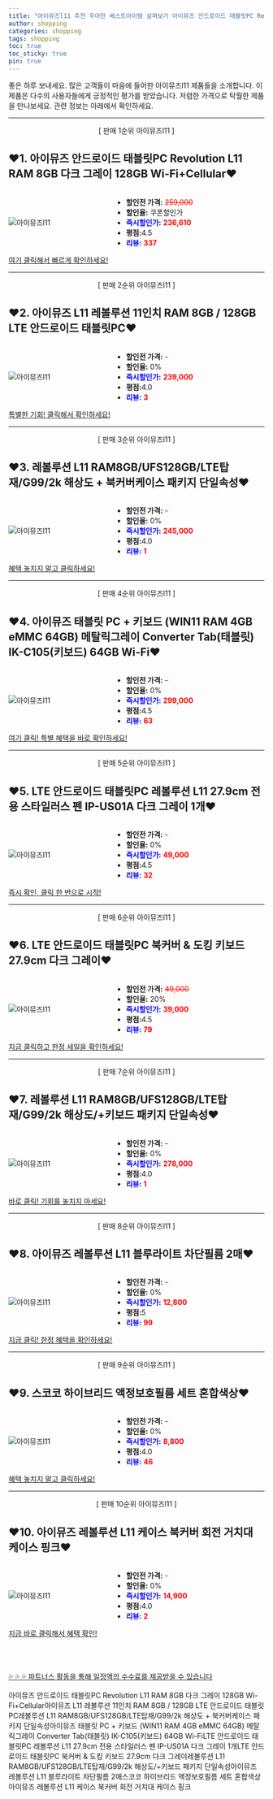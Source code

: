 ```yaml
---
title: "아이뮤즈l11 추천 우아한 베스트아이템 살펴보기 아이뮤즈 안드로이드 태블릿PC Revolution L11"
author: shopping
categories: shopping
tags: shopping
toc: true
toc_sticky: true
pin: true
---
```

좋은 하루 보내세요. 많은 고객들이 마음에 들어한 아이뮤즈l11 제품들을 소개합니다. 이 제품은 다수의 사용자들에게 긍정적인 평가를 받았습니다. 저렴한 가격으로 탁월한 제품을 만나보세요. 관련 정보는 아래에서 확인하세요.

---
<p class="toplist" style="margin: 0 auto; display: block; width: fit-content;">[ 판매 1순위 아이뮤즈l11 ]</p>

<h2><strong>❤️1. 아이뮤즈 안드로이드 태블릿PC Revolution L11 RAM 8GB 다크 그레이 128GB Wi-Fi+Cellular❤️</strong></h2>

<div style="display: flex; align-items: center;">
    <div style="flex: 0.4;">
        <img src="https://thumbnail7.coupangcdn.com/thumbnails/remote/230x230ex/image/retail/images/2023/12/08/11/7/a0a214d1-eef0-43bf-87f0-6fc0c00be893.jpg" alt="아이뮤즈l11" style="max-width: 100%;">
    </div>
    <div style="flex: 0.6; margin-left: 10px;">
        <ul>
            <li><strong>할인전 가격:</strong> <del style="color: red;">259,000</del></li>
            <li><strong>할인율:</strong> 쿠폰할인가</li>
            <li><span style='color:blue'><strong>즉시할인가:</strong></span> <span style='color:red'><strong>236,610</strong></span></li>
            <li><strong>평점:</strong>4.5</li>
            <li><span style='color:blue'><strong>리뷰:</strong></span> <span style='color:red'><strong>337</strong></span></li>
        </ul>
    </div>
</div>
<div class="center">
    <a href="https://William4Davisa.github.io?lptag=AF9450613&subid=githubio&pageKey=7764161436&traceid=V0-153&itemId=20944201283&vendorItemId=88010482381" class="myButton">
        여기 클릭해서 빠르게 확인하세요!
    </a>
</div>


---
<p class="toplist" style="margin: 0 auto; display: block; width: fit-content;">[ 판매 2순위 아이뮤즈l11 ]</p>

<h2><strong>❤️2. 아이뮤즈 L11 레볼루션 11인치 RAM 8GB / 128GB LTE 안드로이드 태블릿PC❤️</strong></h2>

<div style="display: flex; align-items: center;">
    <div style="flex: 0.4;">
        <img src="https://thumbnail10.coupangcdn.com/thumbnails/remote/230x230ex/image/vendor_inventory/ea0b/b597ba474b67259eea666f5ff0f565380f9249ec8c7cc86c0548c5366da8.jpg" alt="아이뮤즈l11" style="max-width: 100%;">
    </div>
    <div style="flex: 0.6; margin-left: 10px;">
        <ul>
            <li><strong>할인전 가격:</strong> <del style="color: red;">-</del></li>
            <li><strong>할인율:</strong> 0%</li>
            <li><span style='color:blue'><strong>즉시할인가:</strong></span> <span style='color:red'><strong>239,000</strong></span></li>
            <li><strong>평점:</strong>4.0</li>
            <li><span style='color:blue'><strong>리뷰:</strong></span> <span style='color:red'><strong>3</strong></span></li>
        </ul>
    </div>
</div>
<div class="center">
    <a href="https://William4Davisa.github.io?lptag=AF9450613&subid=githubio&pageKey=7910365131&traceid=V0-153&itemId=21703280219&vendorItemId=88752798950" class="myButton">
        특별한 기회! 클릭해서 확인하세요!
    </a>
</div>


---
<p class="toplist" style="margin: 0 auto; display: block; width: fit-content;">[ 판매 3순위 아이뮤즈l11 ]</p>

<h2><strong>❤️3. 레볼루션 L11 RAM8GB/UFS128GB/LTE탑재/G99/2k 해상도 + 북커버케이스 패키지 단일속성❤️</strong></h2>

<div style="display: flex; align-items: center;">
    <div style="flex: 0.4;">
        <img src="https://thumbnail9.coupangcdn.com/thumbnails/remote/230x230ex/image/vendor_inventory/106d/37669d754774d6a24d629de154e47257b89e54c6dd35f07a5231b29bfbf3.jpg" alt="아이뮤즈l11" style="max-width: 100%;">
    </div>
    <div style="flex: 0.6; margin-left: 10px;">
        <ul>
            <li><strong>할인전 가격:</strong> <del style="color: red;">-</del></li>
            <li><strong>할인율:</strong> 0%</li>
            <li><span style='color:blue'><strong>즉시할인가:</strong></span> <span style='color:red'><strong>245,000</strong></span></li>
            <li><strong>평점:</strong>4.0</li>
            <li><span style='color:blue'><strong>리뷰:</strong></span> <span style='color:red'><strong>1</strong></span></li>
        </ul>
    </div>
</div>
<div class="center">
    <a href="https://William4Davisa.github.io?lptag=AF9450613&subid=githubio&pageKey=7912186413&traceid=V0-153&itemId=21713966194&vendorItemId=88763328212" class="myButton">
        혜택 놓치지 말고 클릭하세요!
    </a>
</div>


---
<p class="toplist" style="margin: 0 auto; display: block; width: fit-content;">[ 판매 4순위 아이뮤즈l11 ]</p>

<h2><strong>❤️4. 아이뮤즈 태블릿 PC + 키보드 (WIN11 RAM 4GB eMMC 64GB) 메탈릭그레이 Converter Tab(태블릿) IK-C105(키보드) 64GB Wi-Fi❤️</strong></h2>

<div style="display: flex; align-items: center;">
    <div style="flex: 0.4;">
        <img src="https://thumbnail10.coupangcdn.com/thumbnails/remote/230x230ex/image/retail/images/2022/02/07/15/1/c8bb46d7-0f99-4eb4-843a-3e18202cc4c4.jpg" alt="아이뮤즈l11" style="max-width: 100%;">
    </div>
    <div style="flex: 0.6; margin-left: 10px;">
        <ul>
            <li><strong>할인전 가격:</strong> <del style="color: red;">-</del></li>
            <li><strong>할인율:</strong> 0%</li>
            <li><span style='color:blue'><strong>즉시할인가:</strong></span> <span style='color:red'><strong>299,000</strong></span></li>
            <li><strong>평점:</strong>4.5</li>
            <li><span style='color:blue'><strong>리뷰:</strong></span> <span style='color:red'><strong>63</strong></span></li>
        </ul>
    </div>
</div>
<div class="center">
    <a href="https://William4Davisa.github.io?lptag=AF9450613&subid=githubio&pageKey=6326754949&traceid=V0-153&itemId=13212880920&vendorItemId=80471298270" class="myButton">
        여기 클릭! 특별 혜택을 바로 확인하세요!
    </a>
</div>


---
<p class="toplist" style="margin: 0 auto; display: block; width: fit-content;">[ 판매 5순위 아이뮤즈l11 ]</p>

<h2><strong>❤️5. LTE 안드로이드 태블릿PC 레볼루션 L11 27.9cm 전용 스타일러스 펜 IP-US01A 다크 그레이 1개❤️</strong></h2>

<div style="display: flex; align-items: center;">
    <div style="flex: 0.4;">
        <img src="https://thumbnail9.coupangcdn.com/thumbnails/remote/230x230ex/image/retail/images/2023/12/14/15/3/86383a8c-c747-48ae-84c5-0ceffb975516.jpg" alt="아이뮤즈l11" style="max-width: 100%;">
    </div>
    <div style="flex: 0.6; margin-left: 10px;">
        <ul>
            <li><strong>할인전 가격:</strong> <del style="color: red;">-</del></li>
            <li><strong>할인율:</strong> 0%</li>
            <li><span style='color:blue'><strong>즉시할인가:</strong></span> <span style='color:red'><strong>49,000</strong></span></li>
            <li><strong>평점:</strong>4.5</li>
            <li><span style='color:blue'><strong>리뷰:</strong></span> <span style='color:red'><strong>32</strong></span></li>
        </ul>
    </div>
</div>
<div class="center">
    <a href="https://William4Davisa.github.io?lptag=AF9450613&subid=githubio&pageKey=7776669099&traceid=V0-153&itemId=21008544027&vendorItemId=88072288515" class="myButton">
        즉시 확인, 클릭 한 번으로 시작!
    </a>
</div>


---
<p class="toplist" style="margin: 0 auto; display: block; width: fit-content;">[ 판매 6순위 아이뮤즈l11 ]</p>

<h2><strong>❤️6. LTE 안드로이드 태블릿PC 북커버 & 도킹 키보드 27.9cm 다크 그레이❤️</strong></h2>

<div style="display: flex; align-items: center;">
    <div style="flex: 0.4;">
        <img src="https://thumbnail6.coupangcdn.com/thumbnails/remote/230x230ex/image/retail/images/2023/12/14/15/2/23130eb4-f770-4689-bd1f-0d39214e4c5a.jpg" alt="아이뮤즈l11" style="max-width: 100%;">
    </div>
    <div style="flex: 0.6; margin-left: 10px;">
        <ul>
            <li><strong>할인전 가격:</strong> <del style="color: red;">49,000</del></li>
            <li><strong>할인율:</strong> 20%</li>
            <li><span style='color:blue'><strong>즉시할인가:</strong></span> <span style='color:red'><strong>39,000</strong></span></li>
            <li><strong>평점:</strong>4.5</li>
            <li><span style='color:blue'><strong>리뷰:</strong></span> <span style='color:red'><strong>79</strong></span></li>
        </ul>
    </div>
</div>
<div class="center">
    <a href="https://William4Davisa.github.io?lptag=AF9450613&subid=githubio&pageKey=7776669048&traceid=V0-153&itemId=21008543714&vendorItemId=88072288041" class="myButton">
        지금 클릭하고 한정 세일을 확인하세요!
    </a>
</div>


---
<p class="toplist" style="margin: 0 auto; display: block; width: fit-content;">[ 판매 7순위 아이뮤즈l11 ]</p>

<h2><strong>❤️7. 레볼루션 L11 RAM8GB/UFS128GB/LTE탑재/G99/2k 해상도/+키보드 패키지 단일속성❤️</strong></h2>

<div style="display: flex; align-items: center;">
    <div style="flex: 0.4;">
        <img src="https://thumbnail8.coupangcdn.com/thumbnails/remote/230x230ex/image/vendor_inventory/873e/bf390e80da6da325b661d9f89ccb422117aba6869d8a6bd23844659c1638.jpg" alt="아이뮤즈l11" style="max-width: 100%;">
    </div>
    <div style="flex: 0.6; margin-left: 10px;">
        <ul>
            <li><strong>할인전 가격:</strong> <del style="color: red;">-</del></li>
            <li><strong>할인율:</strong> 0%</li>
            <li><span style='color:blue'><strong>즉시할인가:</strong></span> <span style='color:red'><strong>278,000</strong></span></li>
            <li><strong>평점:</strong>4.0</li>
            <li><span style='color:blue'><strong>리뷰:</strong></span> <span style='color:red'><strong>1</strong></span></li>
        </ul>
    </div>
</div>
<div class="center">
    <a href="https://William4Davisa.github.io?lptag=AF9450613&subid=githubio&pageKey=7912184849&traceid=V0-153&itemId=21713956746&vendorItemId=88763327535" class="myButton">
        바로 클릭! 기회를 놓치지 마세요!
    </a>
</div>


---
<p class="toplist" style="margin: 0 auto; display: block; width: fit-content;">[ 판매 8순위 아이뮤즈l11 ]</p>

<h2><strong>❤️8. 아이뮤즈 레볼루션 L11 블루라이트 차단필름 2매❤️</strong></h2>

<div style="display: flex; align-items: center;">
    <div style="flex: 0.4;">
        <img src="https://thumbnail7.coupangcdn.com/thumbnails/remote/230x230ex/image/vendor_inventory/8e4b/fdbff84d656a03d92637c010b59956ae1dda31c95d4af9d1ba9b281f79f2.jpg" alt="아이뮤즈l11" style="max-width: 100%;">
    </div>
    <div style="flex: 0.6; margin-left: 10px;">
        <ul>
            <li><strong>할인전 가격:</strong> <del style="color: red;">-</del></li>
            <li><strong>할인율:</strong> 0%</li>
            <li><span style='color:blue'><strong>즉시할인가:</strong></span> <span style='color:red'><strong>12,800</strong></span></li>
            <li><strong>평점:</strong>5</li>
            <li><span style='color:blue'><strong>리뷰:</strong></span> <span style='color:red'><strong>99</strong></span></li>
        </ul>
    </div>
</div>
<div class="center">
    <a href="https://William4Davisa.github.io?lptag=AF9450613&subid=githubio&pageKey=7945112519&traceid=V0-153&itemId=21902080448&vendorItemId=88950099444" class="myButton">
        지금 클릭! 한정 혜택을 확인하세요!
    </a>
</div>


---
<p class="toplist" style="margin: 0 auto; display: block; width: fit-content;">[ 판매 9순위 아이뮤즈l11 ]</p>

<h2><strong>❤️9. 스코코 하이브리드 액정보호필름 세트 혼합색상❤️</strong></h2>

<div style="display: flex; align-items: center;">
    <div style="flex: 0.4;">
        <img src="https://thumbnail8.coupangcdn.com/thumbnails/remote/230x230ex/image/retail/images/2024/04/29/14/8/5d14c970-c3b7-4a98-945e-22d5bef8fab2.jpg" alt="아이뮤즈l11" style="max-width: 100%;">
    </div>
    <div style="flex: 0.6; margin-left: 10px;">
        <ul>
            <li><strong>할인전 가격:</strong> <del style="color: red;">-</del></li>
            <li><strong>할인율:</strong> 0%</li>
            <li><span style='color:blue'><strong>즉시할인가:</strong></span> <span style='color:red'><strong>8,800</strong></span></li>
            <li><strong>평점:</strong>4.0</li>
            <li><span style='color:blue'><strong>리뷰:</strong></span> <span style='color:red'><strong>46</strong></span></li>
        </ul>
    </div>
</div>
<div class="center">
    <a href="https://William4Davisa.github.io?lptag=AF9450613&subid=githubio&pageKey=7080229736&traceid=V0-153&itemId=22682505532&vendorItemId=89718481423" class="myButton">
        혜택 놓치지 말고 클릭하세요!
    </a>
</div>


---
<p class="toplist" style="margin: 0 auto; display: block; width: fit-content;">[ 판매 10순위 아이뮤즈l11 ]</p>

<h2><strong>❤️10. 아이뮤즈 레볼루션 L11 케이스 북커버 회전 거치대 케이스 핑크❤️</strong></h2>

<div style="display: flex; align-items: center;">
    <div style="flex: 0.4;">
        <img src="https://thumbnail6.coupangcdn.com/thumbnails/remote/230x230ex/image/vendor_inventory/5cd4/0ca5adcef020caa0d64cb402fe06feef1587a39d7c23db366e5a52552ba7.jpg" alt="아이뮤즈l11" style="max-width: 100%;">
    </div>
    <div style="flex: 0.6; margin-left: 10px;">
        <ul>
            <li><strong>할인전 가격:</strong> <del style="color: red;">-</del></li>
            <li><strong>할인율:</strong> 0%</li>
            <li><span style='color:blue'><strong>즉시할인가:</strong></span> <span style='color:red'><strong>14,900</strong></span></li>
            <li><strong>평점:</strong>4.0</li>
            <li><span style='color:blue'><strong>리뷰:</strong></span> <span style='color:red'><strong>2</strong></span></li>
        </ul>
    </div>
</div>
<div class="center">
    <a href="https://William4Davisa.github.io?lptag=AF9450613&subid=githubio&pageKey=7975204271&traceid=V0-153&itemId=22105649154&vendorItemId=89152596205" class="myButton">
        지금 바로 클릭해서 혜택 확인!
    </a>
</div>

<br><br><br>[💦 💦 💦 파트너스 활동을 통해 일정액의 수수료를 제공받을 수 있습니다](https://link.coupang.com/a/bcpT2c)<br><br>아이뮤즈 안드로이드 태블릿PC Revolution L11 RAM 8GB 다크 그레이 128GB Wi-Fi+Cellular아이뮤즈 L11 레볼루션 11인치 RAM 8GB / 128GB LTE 안드로이드 태블릿PC레볼루션 L11 RAM8GB/UFS128GB/LTE탑재/G99/2k 해상도 + 북커버케이스 패키지 단일속성아이뮤즈 태블릿 PC + 키보드 (WIN11 RAM 4GB eMMC 64GB) 메탈릭그레이 Converter Tab(태블릿) IK-C105(키보드) 64GB Wi-FiLTE 안드로이드 태블릿PC 레볼루션 L11 27.9cm 전용 스타일러스 펜 IP-US01A 다크 그레이 1개LTE 안드로이드 태블릿PC 북커버 & 도킹 키보드 27.9cm 다크 그레이레볼루션 L11 RAM8GB/UFS128GB/LTE탑재/G99/2k 해상도/+키보드 패키지 단일속성아이뮤즈 레볼루션 L11 블루라이트 차단필름 2매스코코 하이브리드 액정보호필름 세트 혼합색상아이뮤즈 레볼루션 L11 케이스 북커버 회전 거치대 케이스 핑크
